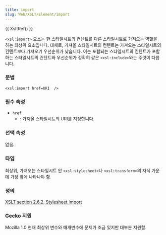 ```yaml
---
title: import
slug: Web/XSLT/Element/import
---
```


{{ XsltRef() }}

`<xsl:import>` 요소는 한 스타일시트의 컨텐트를 다른 스타일시트로 가져오는 역할을 하는 최상위 요소입니다. 대체로, 가져올 스타일시트의 컨텐트는 가져오는 스타일시트의 컨텐트보다 가져오기 우선순위가 낮습니다. 이는 포함되는 스타일시트의 컨텐트가 포함하는 스타일시트의 컨텐트와 우선순위가 정확히 같은 `<xsl:include>`와는 뚜렷이 다릅니다.

### 문법

```
<xsl:import href=URI  />
```

### 필수 속성

- `href`
  - : 가져올 스타일시트의 URI를 지정합니다.

### 선택 속성

없음.

### 타입

최상위, 가져오는 스타일시트 안 `<xsl:stylesheet>`나 `<xsl:transform>`의 자식 가운데 가장 앞에 나타나야 함.

### 정의

[XSLT section 2.6.2, Stylesheet Import](http://www.w3.org/TR/xslt#import)

### Gecko 지원

Mozilla 1.0 현재 최상위 변수와 매개변수에 문제가 조금 있지만 대부분 지원함.
